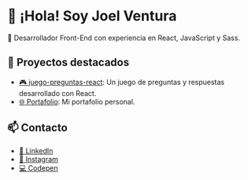 # 👋 ¡Hola! Soy Joel Ventura

🚀 Desarrollador Front-End con experiencia en React, JavaScript y Sass.

## 🌟 Proyectos destacados

- [🎮 juego-preguntas-react](https://github.com/kelvinjvh/quiz-react-2024.git): Un juego de preguntas y respuestas desarrollado con React.
- [🌐 Portafolio](https://github.com/tu_usuario/portafolio): Mi portafolio personal.

## 📫 Contacto

- [💼 LinkedIn](https://www.linkedin.com/in/joel-ventura-9a791a2bb/)
- [📸 Instagram](https://twitter.com/tu_usuario)
- [💻 Codepen](https://codepen.io/Joel-Ventura)

